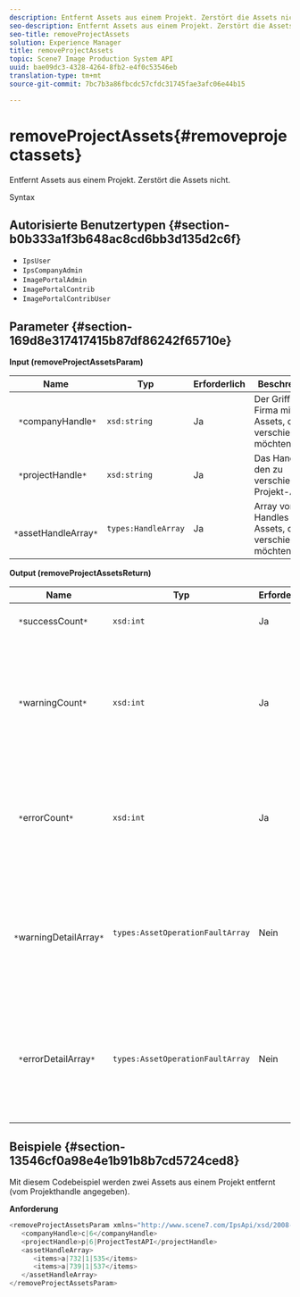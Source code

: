 ```yaml
---
description: Entfernt Assets aus einem Projekt. Zerstört die Assets nicht.
seo-description: Entfernt Assets aus einem Projekt. Zerstört die Assets nicht.
seo-title: removeProjectAssets
solution: Experience Manager
title: removeProjectAssets
topic: Scene7 Image Production System API
uuid: bae09dc3-4328-4264-8fb2-e4f0c53546eb
translation-type: tm+mt
source-git-commit: 7bc7b3a86fbcdc57cfdc31745fae3afc06e44b15

---
```



# removeProjectAssets{#removeprojectassets}

Entfernt Assets aus einem Projekt. Zerstört die Assets nicht.

Syntax

## Autorisierte Benutzertypen {#section-b0b333a1f3b648ac8cd6bb3d135d2c6f}

* `IpsUser`
* `IpsCompanyAdmin`
* `ImagePortalAdmin`
* `ImagePortalContrib`
* `ImagePortalContribUser`

## Parameter {#section-169d8e317417415b87df86242f65710e}

**Input (removeProjectAssetsParam)**

| Name | Typ | Erforderlich | Beschreibung |
|---|---|---|---|
| ` *`companyHandle`*` | `xsd:string` | Ja | Der Griff zur Firma mit den Assets, die Sie verschieben möchten. |
| ` *`projectHandle`*` | `xsd:string` | Ja | Das Handle zu den zu verschiebenden Projekt-Assets. |
| ` *`assetHandleArray`*` | `types:HandleArray` | Ja | Array von Handles zu den Assets, die Sie verschieben möchten. |

**Output (removeProjectAssetsReturn)**

| Name | Typ | Erforderlich | Beschreibung |
|---|---|---|---|
| ` *`successCount`*` | `xsd:int` | Ja | Asset-Anzahl erfolgreich entfernt. |
| ` *`warningCount`*` | `xsd:int` | Ja | Die Anzahl der Warnungen, die beim Versuch des Vorgangs generiert wurden, Assets aus dem Projekt zu entfernen. |
| ` *`errorCount`*` | `xsd:int` | Ja | Die Anzahl der Fehler, die beim Versuch des Vorgangs generiert wurden, Assets aus dem Projekt zu entfernen. |
| ` *`warningDetailArray`*` | `types:AssetOperationFaultArray` | Nein | Das Array mit Details zu den Assets, die Warnungen generiert haben, wenn der Vorgang versuchte, sie aus dem Projekt zu entfernen. |
| ` *`errorDetailArray`*` | `types:AssetOperationFaultArray` | Nein | Das Array mit Details zu den Assets, die Fehler generiert haben, wenn der Vorgang versuchte, sie aus dem Projekt zu entfernen. |

## Beispiele {#section-13546cf0a98e4e1b91b8b7cd5724ced8}

Mit diesem Codebeispiel werden zwei Assets aus einem Projekt entfernt (vom Projekthandle angegeben).

**Anforderung**

```java
<removeProjectAssetsParam xmlns="http://www.scene7.com/IpsApi/xsd/2008-01-15">
   <companyHandle>c|6</companyHandle>
   <projectHandle>p|6|ProjectTestAPI</projectHandle>
   <assetHandleArray>
      <items>a|732|1|535</items>
      <items>a|739|1|537</items>
   </assetHandleArray>
</removeProjectAssetsParam>
```

